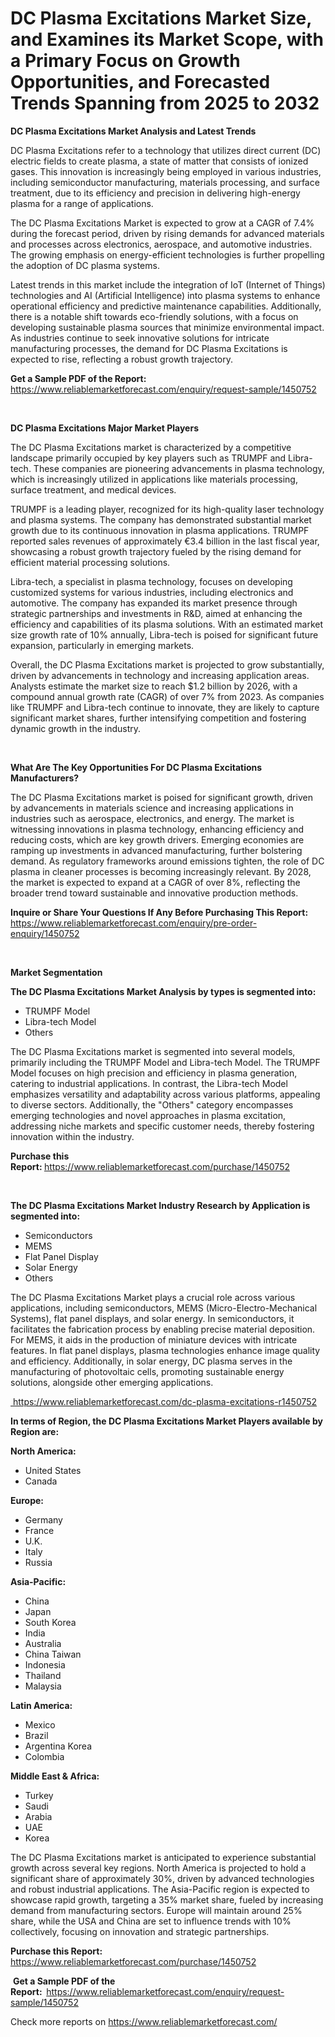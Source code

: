 <p><h1>DC Plasma Excitations Market Size, and Examines its Market Scope, with a Primary Focus on Growth Opportunities, and Forecasted Trends Spanning from 2025 to 2032</h1></p><p><strong>DC Plasma Excitations Market Analysis and Latest Trends</strong></p>
<p><p>DC Plasma Excitations refer to a technology that utilizes direct current (DC) electric fields to create plasma, a state of matter that consists of ionized gases. This innovation is increasingly being employed in various industries, including semiconductor manufacturing, materials processing, and surface treatment, due to its efficiency and precision in delivering high-energy plasma for a range of applications.</p><p>The DC Plasma Excitations Market is expected to grow at a CAGR of 7.4% during the forecast period, driven by rising demands for advanced materials and processes across electronics, aerospace, and automotive industries. The growing emphasis on energy-efficient technologies is further propelling the adoption of DC plasma systems. </p><p>Latest trends in this market include the integration of IoT (Internet of Things) technologies and AI (Artificial Intelligence) into plasma systems to enhance operational efficiency and predictive maintenance capabilities. Additionally, there is a notable shift towards eco-friendly solutions, with a focus on developing sustainable plasma sources that minimize environmental impact. As industries continue to seek innovative solutions for intricate manufacturing processes, the demand for DC Plasma Excitations is expected to rise, reflecting a robust growth trajectory.</p></p>
<p><strong>Get a Sample PDF of the Report:&nbsp;</strong> <a href="https://www.reliablemarketforecast.com/enquiry/request-sample/1450752?utm_campaign=2248&utm_medium=2&utm_source=Github&utm_content=ia&utm_term=11042025&utm_id=dc-plasma-excitations">https://www.reliablemarketforecast.com/enquiry/request-sample/1450752</a></p>
<p>&nbsp;</p>
<p><strong>DC Plasma Excitations Major Market Players</strong></p>
<p><p>The DC Plasma Excitations market is characterized by a competitive landscape primarily occupied by key players such as TRUMPF and Libra-tech. These companies are pioneering advancements in plasma technology, which is increasingly utilized in applications like materials processing, surface treatment, and medical devices.</p><p>TRUMPF is a leading player, recognized for its high-quality laser technology and plasma systems. The company has demonstrated substantial market growth due to its continuous innovation in plasma applications. TRUMPF reported sales revenues of approximately €3.4 billion in the last fiscal year, showcasing a robust growth trajectory fueled by the rising demand for efficient material processing solutions.</p><p>Libra-tech, a specialist in plasma technology, focuses on developing customized systems for various industries, including electronics and automotive. The company has expanded its market presence through strategic partnerships and investments in R&D, aimed at enhancing the efficiency and capabilities of its plasma solutions. With an estimated market size growth rate of 10% annually, Libra-tech is poised for significant future expansion, particularly in emerging markets.</p><p>Overall, the DC Plasma Excitations market is projected to grow substantially, driven by advancements in technology and increasing application areas. Analysts estimate the market size to reach $1.2 billion by 2026, with a compound annual growth rate (CAGR) of over 7% from 2023. As companies like TRUMPF and Libra-tech continue to innovate, they are likely to capture significant market shares, further intensifying competition and fostering dynamic growth in the industry.</p></p>
<p>&nbsp;</p>
<p><strong>What Are The Key Opportunities For DC Plasma Excitations Manufacturers?</strong></p>
<p><p>The DC Plasma Excitations market is poised for significant growth, driven by advancements in materials science and increasing applications in industries such as aerospace, electronics, and energy. The market is witnessing innovations in plasma technology, enhancing efficiency and reducing costs, which are key growth drivers. Emerging economies are ramping up investments in advanced manufacturing, further bolstering demand. As regulatory frameworks around emissions tighten, the role of DC plasma in cleaner processes is becoming increasingly relevant. By 2028, the market is expected to expand at a CAGR of over 8%, reflecting the broader trend toward sustainable and innovative production methods.</p></p>
<p><strong>Inquire or Share Your Questions If Any Before Purchasing This Report:</strong> <a href="https://www.reliablemarketforecast.com/enquiry/pre-order-enquiry/1450752?utm_campaign=2248&utm_medium=2&utm_source=Github&utm_content=ia&utm_term=11042025&utm_id=dc-plasma-excitations">https://www.reliablemarketforecast.com/enquiry/pre-order-enquiry/1450752</a></p>
<p>&nbsp;</p>
<p><strong>Market Segmentation</strong></p>
<p><strong>The DC Plasma Excitations Market Analysis by types is segmented into:</strong></p>
<p><ul><li>TRUMPF Model</li><li>Libra-tech Model</li><li>Others</li></ul></p>
<p><p>The DC Plasma Excitations market is segmented into several models, primarily including the TRUMPF Model and Libra-tech Model. The TRUMPF Model focuses on high precision and efficiency in plasma generation, catering to industrial applications. In contrast, the Libra-tech Model emphasizes versatility and adaptability across various platforms, appealing to diverse sectors. Additionally, the "Others" category encompasses emerging technologies and novel approaches in plasma excitation, addressing niche markets and specific customer needs, thereby fostering innovation within the industry.</p></p>
<p><strong>Purchase this Report:&nbsp;</strong><a href="https://www.reliablemarketforecast.com/purchase/1450752?utm_campaign=2248&utm_medium=2&utm_source=Github&utm_content=ia&utm_term=11042025&utm_id=dc-plasma-excitations">https://www.reliablemarketforecast.com/purchase/1450752</a></p>
<p>&nbsp;</p>
<p><strong>The DC Plasma Excitations Market Industry Research by Application is segmented into:</strong></p>
<p><ul><li>Semiconductors</li><li>MEMS</li><li>Flat Panel Display</li><li>Solar Energy</li><li>Others</li></ul></p>
<p><p>The DC Plasma Excitations Market plays a crucial role across various applications, including semiconductors, MEMS (Micro-Electro-Mechanical Systems), flat panel displays, and solar energy. In semiconductors, it facilitates the fabrication process by enabling precise material deposition. For MEMS, it aids in the production of miniature devices with intricate features. In flat panel displays, plasma technologies enhance image quality and efficiency. Additionally, in solar energy, DC plasma serves in the manufacturing of photovoltaic cells, promoting sustainable energy solutions, alongside other emerging applications.</p></p>
<p><a href="https://www.reliablemarketforecast.com/dc-plasma-excitations-r1450752?utm_campaign=2248&utm_medium=2&utm_source=Github&utm_content=ia&utm_term=11042025&utm_id=dc-plasma-excitations">&nbsp;https://www.reliablemarketforecast.com/dc-plasma-excitations-r1450752</a></p>
<p><strong>In terms of Region, the DC Plasma Excitations Market Players available by Region are:</strong></p>
<p>
    <p> <strong> North America: </strong>
        <ul>
            <li>United States</li>
            <li>Canada</li>
        </ul>
        </p> 
    <p> <strong> Europe: </strong>
        <ul>
            <li>Germany</li>
            <li>France</li>
            <li>U.K.</li>
            <li>Italy</li>
            <li>Russia</li>
        </ul>
        </p> 
    <p> <strong> Asia-Pacific: </strong>
        <ul>
            <li>China</li>
            <li>Japan</li>
            <li>South Korea</li>
            <li>India</li>
            <li>Australia</li>
            <li>China Taiwan</li>
            <li>Indonesia</li>
            <li>Thailand</li>
            <li>Malaysia</li>
        </ul>
        </p> 
    <p> <strong> Latin America: </strong>
        <ul>
            <li>Mexico</li>
            <li>Brazil</li>
            <li>Argentina Korea</li>
            <li>Colombia</li>
        </ul>
        </p> 
    <p> <strong> Middle East & Africa: </strong>
        <ul>
            <li>Turkey</li>
            <li>Saudi</li>
            <li>Arabia</li>
            <li>UAE</li>
            <li>Korea</li>
        </ul>
    </p>
    </p>
<p><p>The DC Plasma Excitations market is anticipated to experience substantial growth across several key regions. North America is projected to hold a significant share of approximately 30%, driven by advanced technologies and robust industrial applications. The Asia-Pacific region is expected to showcase rapid growth, targeting a 35% market share, fueled by increasing demand from manufacturing sectors. Europe will maintain around 25% share, while the USA and China are set to influence trends with 10% collectively, focusing on innovation and strategic partnerships.</p></p>
<p><strong>Purchase this Report: </strong><a href="https://www.reliablemarketforecast.com/purchase/1450752?utm_campaign=2248&utm_medium=2&utm_source=Github&utm_content=ia&utm_term=11042025&utm_id=dc-plasma-excitations">https://www.reliablemarketforecast.com/purchase/1450752</a></p>
<p>&nbsp;<strong>Get a Sample PDF of the Report:&nbsp;&nbsp;</strong><a href="https://www.reliablemarketforecast.com/enquiry/request-sample/1450752?utm_campaign=2248&utm_medium=2&utm_source=Github&utm_content=ia&utm_term=11042025&utm_id=dc-plasma-excitations">https://www.reliablemarketforecast.com/enquiry/request-sample/1450752</a></p>
<p><strong></strong></p>
<p>Check more reports on <a href="https://www.reliablemarketforecast.com/?utm_campaign=2248&utm_medium=2&utm_source=Github&utm_content=ia&utm_term=11042025&utm_id=dc-plasma-excitations">https://www.reliablemarketforecast.com/</a></p>
